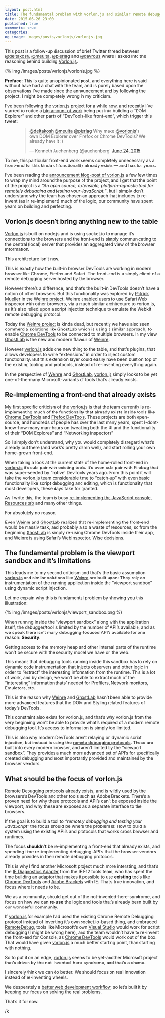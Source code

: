 ```yaml
---
layout: post.html
title: The fundamental problem with vorlon.js and similar remote debugging solutions.
date: 2015-06-26 23:00
published: true
comments: true
categories:
og_image: images/posts/vorlonjs/vorlonjs.jpg
---
```


This post is a follow-up discussion of brief Twitter thread between [@deltakosh](https://twitter.com/deltakosh), [@meulta](https://twitter.com/meulta), [@pierlag](https://twitter.com/pierlag) and [@davrous](https://twitter.com/davrous) where I asked into the reasoning behind building [Vorlon.js](http://vorlonjs.com).

{% img /images/posts/vorlonjs/vorlonjs.jpg %}

**Preface**: This is quite an opinionated post, and everything here is said without have had a chat with the team, and is purely based upon the observations I’ve made since the announcement and by following the project. I might be completely wrong in my criticism.

<!--more-->

I’ve been following the [vorlon.js](http://vorlonjs.com) project for a while now, and recently I’ve started to notice a [big amount of work]() being put into building a “DOM Explorer” and other parts of “DevTools-like front-end”, which trigger this tweet:

<figure>
	<blockquote class=“twitter-tweet” lang=“en”><p lang=“en” dir=“ltr”><a href=“https://twitter.com/deltakosh”>@deltakosh</a> <a href=“https://twitter.com/meulta”>@meulta</a> <a href=“https://twitter.com/pierlag”>@pierlag</a> Why make <a href=“https://twitter.com/VorlonJS”>@vorlonjs</a>&#39;s own DOM Explorer over Firefox or Chrome DevTools? We already have it :)</p>&mdash; Kenneth Auchenberg (@auchenberg) <a href=“https://twitter.com/auchenberg/status/613558197350064129”>June 24, 2015</a></blockquote>
</figure>

To me, this particular front-end work seems completely unnecessary as a front-end for this kinda of functionality already exists — and has for years.

I’ve been reading the [announcement blog-post of vorlon.js](http://blogs.msdn.com/b/eternalcoding/archive/2015/04/30/why-we-made-vorlon-js-and-how-to-use-it-to-debug-your-javascript-remotely.aspx) a few few times to wrap my mind around the purpose of the project, and I get that the point of the project is a *“An open source, extensible, platform-agnostic tool for remotely debugging and testing your JavaScript.”*, but I simply don’t understand why the team has chosen an approach that includes to re-invent (as in re-implement) much of the logic,  our community have spent years on building and perfecting.

## Vorlon.js doesn’t bring anything new to the table
[Vorlon.js](http://vorlonjs.com) is built on node.js and is using socket.io to manage it’s connections to the browsers and the front-end is simply communicating to the central (local) server that provides an aggregated view of the browser information.

This architecture isn’t new.

This is exactly how the built-in browser DevTools are working in modern browser like Chrome, Firefox and Safari. The front-end is a simply client of a remote debugging server hosted by the browser.

However there’s a difference, and that’s the built-in DevTools doesn’t have a notion of other browsers. But this functionality was explored by [Patrick Mueller](https://twitter.com/pmuellr) in the [Weinre project](http://people.apache.org/~pmuellr/weinre-docs/latest/). Weinre enabled users to use Safari Web Inspector with other browsers, via a much similar architecture to vorlon.js, as it’s also relied upon a script injection technique to emulate the Webkit remote debugging protocol.

Today the [Weinre project](http://people.apache.org/~pmuellr/weinre-docs/latest/) is kinda dead, but recently we have also seen commercial solutions like [GhostLab](http://vanamco.com/ghostlab/) which is using a similar approach, to enable [Chrome DevTools](https://developer.chrome.com/devtools) to be connected to multiple browsers. In my view [GhostLab](http://vanamco.com/ghostlab/) is the new and modern flavour of [Weinre](http://people.apache.org/~pmuellr/weinre-docs/latest/).

However [vorlon.js](http://vorlonjs.com) adds one new thing to the table, and that’s plugins, that allows developers to write “extensions” in order to inject custom functionality. But this extension layer could easily have been built on top of the existing tooling and protocols, instead of re-inventing everything again.

In the perspective of [Weinre](http://people.apache.org/~pmuellr/weinre-docs/latest/) and [GhostLab](http://vanamco.com/ghostlab/), [vorlon.js](http://vorlonjs.com) simply looks to be yet one-of-the-many Microsoft-variants of tools that’s already exists.


## Re-implementing a front-end that already exists
My first specific criticism of the [vorlon.js](http://vorlonjs.com) is that the team currently is re-implementing much of the functionality that already exists inside tools like [Chrome DevTools](https://developer.chrome.com/devtools) and [Firefox DevTools](https://developer.mozilla.org/en/docs/Tools). These projects are both open-source, and hundreds of people has over the last many years, spent I-dont-know-how-many man-hours on tweaking both the UI and the functionality of their “DOM Explores” and “Networking inspectors”

So I simply don’t understand, why you would completely disregard what’s already out there (and work’s pretty damn well), and start rolling your own home-grown front-end.

When taking a look at the current state of the home-rolled front-end in [vorlon.js](http://vorlonjs.com) it’s sub-pair with existing tools. It’s even sub-pair with Firebug that was super-seeded by “native’ DevTools years ago. From this point it will take the vorlon.js team considerable time to “catch-up” with even basic functionality like script debugging and editing, which is functionality that most developers, these days take for granted.

As I write this, the team is busy [re-implementing the JavaScript console](https://github.com/MicrosoftDX/Vorlonjs/issues/146), [Resources tab](https://github.com/MicrosoftDX/Vorlonjs/issues/145) and many other things.

For absolutely no reason.

Even [Weinre](http://people.apache.org/~pmuellr/weinre-docs/latest/) and [GhostLab](http://vanamco.com/ghostlab/) realized that re-implementing the front-end would be massiv task, and probably also a waste of resources, so from the beginning [GhostLab](http://vanamco.com/ghostlab/) is simply re-using Chrome DevTools inside their app, and [Weinre](http://people.apache.org/~pmuellr/weinre-docs/latest/) is using Safari’s WebInspector. Wise decisions.

## The fundamental problem is the viewport sandbox and it’s limitations
This leads me to my second criticism and that’s the basic assumption [vorlon.js](http://vorlonjs.com) and similar solutions like [Weinre](http://people.apache.org/~pmuellr/weinre-docs/latest/) are built upon: They rely on instrumentation of the running application inside the “viewport sandbox” using dynamic script injection.

Let me explain why this is fundamental problem by showing you this illustration:

{% img /images/posts/vorlonjs/viewport_sandbox.png %}

When running inside the “viewport sandbox” along with the application itself, the debugger/tool is limited by the number of API’s available, and as we speak there isn’t many debugging-focused API’s available for one reason: **Security**.

Getting access to the memory heap and other internal parts of the runtime won’t be secure with the security model we have on the web.

This means that debugging tools running inside this sandbox has to rely on dynamic code instrumentation that injects observers and other logic in order to “extract” the interesting information from the runtime. This is a lot of work, and by design, we won’t be able to extract much of the “interesting” information thats’ needed for Profilers, Network monitors, Emulators, etc.

This is the reason why [Weinre](http://people.apache.org/~pmuellr/weinre-docs/latest/) and [GhostLab](http://vanamco.com/ghostlab/) hasn’t been able to provide more advanced features that the DOM and Styling related features of today’s DevTools.

This constraint also exists for vorlon.js, and that’s why vorlon.js from the very beginning won’t be able to provide what’s required of a modern remote debugging tool. It’s access to information is simply too limited.

This is also why modern DevTools aren’t relaying on dynamic script injection, but instead is using the [remote debugging protocols](http://remotedebug.org/specifications/). These are built into every modern browser, and aren’t limited by the “viewport sandbox”. They provides a much more advanced set of API’s for specifically created debugging and most importantly provided and maintained by the browser vendors.

## What should be the focus of vorlon.js
Remote Debugging protocols already exists, and is wildly used by the browsers’s DevTools and other tools such as Adobe Brackets. There’s a proven need for why these protocols and API’s can’t be exposed inside the viewport, and why these are exposed as a separate interface to the browsers.

If the goal is to build a tool to *“remotely debugging and testing your JavaScript”* the focus should be where the problem is: How to build a system using the existing API’s and protocols that works cross browser and runtimes.

The focus **shouldn’t** be re-implementing a front-end that already exists, and spending time re-implementing debugging-API’s that the browser-vendors already provides in their remote debugging protocols.

This is why I find another Microsoft project much more intersting, and that’s the [IE Diagnostics Adapter](https://github.com/Microsoft/IEDiagnosticsAdapter) from the IE F12 tools team, who has spent the time building an adaptor that makes it possible to use **existing** tools like [Chrome DevTools](https://developer.chrome.com/devtools) and [Adobe Brackets](http://brackets.io) with IE. That’s true innovation, and focus where it needs to be.

We as a community, should get out of the not-invented-here-syndrome, and focus on how we can **re-use** the logic and tools that’s already been built by our wonderful community.

If [vorlon.js](http://vorlonjs.com) for example had used the existing Chrome Remote Debugging protocol instead of inventing it’s own socket.io-based thing, and embraced [RemoteDebug](https://remotedebug.org), tools like Microsoft’s own [Visual Studio](https://www.visualstudio.com/) would work for script debugging (I might be wrong here), and the team wouldn’t have to re-invent the front-end for Console, as [Chrome DevTools](https://developer.chrome.com/devtools) would work out of the box. That would have given [vorlon.js](http://vorlonjs.com) a much better starting point, than starting with nothing.

So to put it on an edge, [vorlon.js](http://vorlonjs.com) seems to be yet-another Microsoft project that’s driven by the not-invented-here-syndrome, and that’s a shame.

I sincerely think we can do better. We should focus on real innovation instead of re-inventing wheels.

We desperately a [better web development workflow](https://kenneth.io/blog/2013/05/21/our-web-development-workflow-is-completely-broken/), so let’s built it by keeping our focus on solving the real problems.

That’s it for now.

/k
